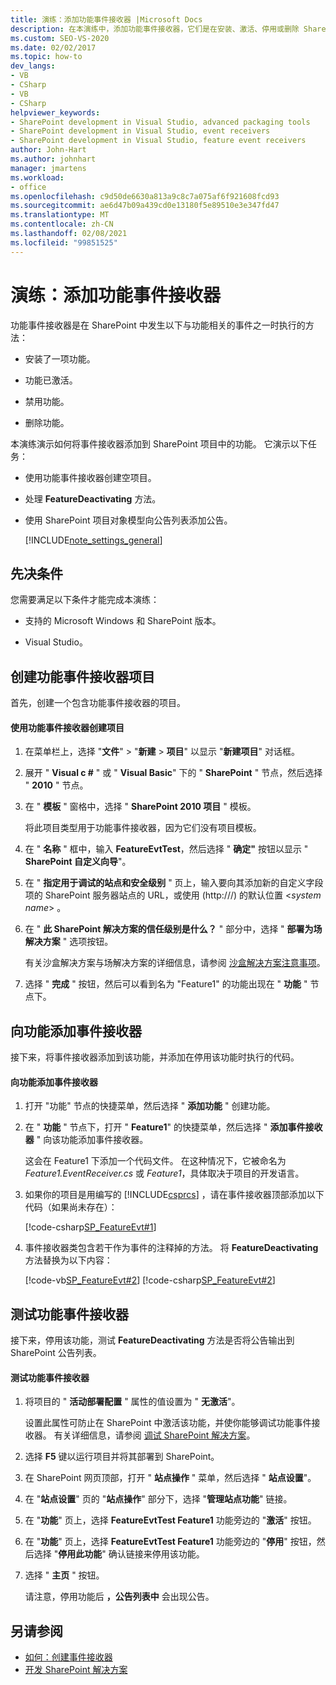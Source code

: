 ```yaml
---
title: 演练：添加功能事件接收器 |Microsoft Docs
description: 在本演练中，添加功能事件接收器，它们是在安装、激活、停用或删除 SharePoint 功能时执行的方法。
ms.custom: SEO-VS-2020
ms.date: 02/02/2017
ms.topic: how-to
dev_langs:
- VB
- CSharp
- VB
- CSharp
helpviewer_keywords:
- SharePoint development in Visual Studio, advanced packaging tools
- SharePoint development in Visual Studio, event receivers
- SharePoint development in Visual Studio, feature event receivers
author: John-Hart
ms.author: johnhart
manager: jmartens
ms.workload:
- office
ms.openlocfilehash: c9d50de6630a813a9c8c7a075af6f921608fcd93
ms.sourcegitcommit: ae6d47b09a439cd0e13180f5e89510e3e347fd47
ms.translationtype: MT
ms.contentlocale: zh-CN
ms.lasthandoff: 02/08/2021
ms.locfileid: "99851525"
---
```

# <a name="walkthrough-add-feature-event-receivers"></a>演练：添加功能事件接收器
功能事件接收器是在 SharePoint 中发生以下与功能相关的事件之一时执行的方法：

- 安装了一项功能。

- 功能已激活。

- 禁用功能。

- 删除功能。

本演练演示如何将事件接收器添加到 SharePoint 项目中的功能。 它演示以下任务：

- 使用功能事件接收器创建空项目。

- 处理 **FeatureDeactivating** 方法。

- 使用 SharePoint 项目对象模型向公告列表添加公告。

  [!INCLUDE[note_settings_general](../sharepoint/includes/note-settings-general-md.md)]

## <a name="prerequisites"></a>先决条件
 您需要满足以下条件才能完成本演练：

- 支持的 Microsoft Windows 和 SharePoint 版本。

- Visual Studio。

## <a name="create-a-feature-event-receiver-project"></a>创建功能事件接收器项目
 首先，创建一个包含功能事件接收器的项目。

#### <a name="to-create-a-project-with-a-feature-event-receiver"></a>使用功能事件接收器创建项目

1. 在菜单栏上，选择 "**文件**"  >  "**新建**  >  **项目**" 以显示 "**新建项目**" 对话框。

2. 展开 " **Visual c #** " 或 " **Visual Basic**" 下的 " **SharePoint** " 节点，然后选择 " **2010** " 节点。

3. 在 " **模板** " 窗格中，选择 " **SharePoint 2010 项目** " 模板。

     将此项目类型用于功能事件接收器，因为它们没有项目模板。

4. 在 " **名称** " 框中，输入 **FeatureEvtTest**，然后选择 " **确定"** 按钮以显示 " **SharePoint 自定义向导**"。

5. 在 " **指定用于调试的站点和安全级别** " 页上，输入要向其添加新的自定义字段项的 SharePoint 服务器站点的 URL，或使用 (http:///) 的默认位置 \<*system name*> 。

6. 在 " **此 SharePoint 解决方案的信任级别是什么？** " 部分中，选择 " **部署为场解决方案** " 选项按钮。

     有关沙盒解决方案与场解决方案的详细信息，请参阅 [沙盒解决方案注意事项](../sharepoint/sandboxed-solution-considerations.md)。

7. 选择 " **完成** " 按钮，然后可以看到名为 "Feature1" 的功能出现在 " **功能** " 节点下。

## <a name="add-an-event-receiver-to-the-feature"></a>向功能添加事件接收器
 接下来，将事件接收器添加到该功能，并添加在停用该功能时执行的代码。

#### <a name="to-add-an-event-receiver-to-the-feature"></a>向功能添加事件接收器

1. 打开 "功能" 节点的快捷菜单，然后选择 " **添加功能** " 创建功能。

2. 在 " **功能** " 节点下，打开 " **Feature1**" 的快捷菜单，然后选择 " **添加事件接收器** " 向该功能添加事件接收器。

     这会在 Feature1 下添加一个代码文件。 在这种情况下，它被命名为 *Feature1.EventReceiver.cs* 或 *Feature1*，具体取决于项目的开发语言。

3. 如果你的项目是用编写的 [!INCLUDE[csprcs](../sharepoint/includes/csprcs-md.md)] ，请在事件接收器顶部添加以下代码（如果尚未存在）：

     [!code-csharp[SP_FeatureEvt#1](../sharepoint/codesnippet/CSharp/featureevttest2/features/feature1/feature1.eventreceiver.cs#1)]

4. 事件接收器类包含若干作为事件的注释掉的方法。 将 **FeatureDeactivating** 方法替换为以下内容：

     [!code-vb[SP_FeatureEvt#2](../sharepoint/codesnippet/VisualBasic/featureevt2vb/features/feature1/feature1.eventreceiver.vb#2)]
     [!code-csharp[SP_FeatureEvt#2](../sharepoint/codesnippet/CSharp/featureevttest2/features/feature1/feature1.eventreceiver.cs#2)]

## <a name="test-the-feature-event-receiver"></a>测试功能事件接收器
 接下来，停用该功能，测试 **FeatureDeactivating** 方法是否将公告输出到 SharePoint 公告列表。

#### <a name="to-test-the-feature-event-receiver"></a>测试功能事件接收器

1. 将项目的 " **活动部署配置** " 属性的值设置为 " **无激活**"。

     设置此属性可防止在 SharePoint 中激活该功能，并使你能够调试功能事件接收器。 有关详细信息，请参阅 [调试 SharePoint 解决方案](../sharepoint/debugging-sharepoint-solutions.md)。

2. 选择 **F5** 键以运行项目并将其部署到 SharePoint。

3. 在 SharePoint 网页顶部，打开 " **站点操作** " 菜单，然后选择 " **站点设置**"。

4. 在 "**站点设置**" 页的 "**站点操作**" 部分下，选择 "**管理站点功能**" 链接。

5. 在 "**功能**" 页上，选择 **FeatureEvtTest Feature1** 功能旁边的 "**激活**" 按钮。

6. 在 "**功能**" 页上，选择 **FeatureEvtTest Feature1** 功能旁边的 "**停用**" 按钮，然后选择 "**停用此功能**" 确认链接来停用该功能。

7. 选择 " **主页** " 按钮。

     请注意，停用功能后 **，公告列表中** 会出现公告。

## <a name="see-also"></a>另请参阅

- [如何：创建事件接收器](../sharepoint/how-to-create-an-event-receiver.md)
- [开发 SharePoint 解决方案](../sharepoint/developing-sharepoint-solutions.md)